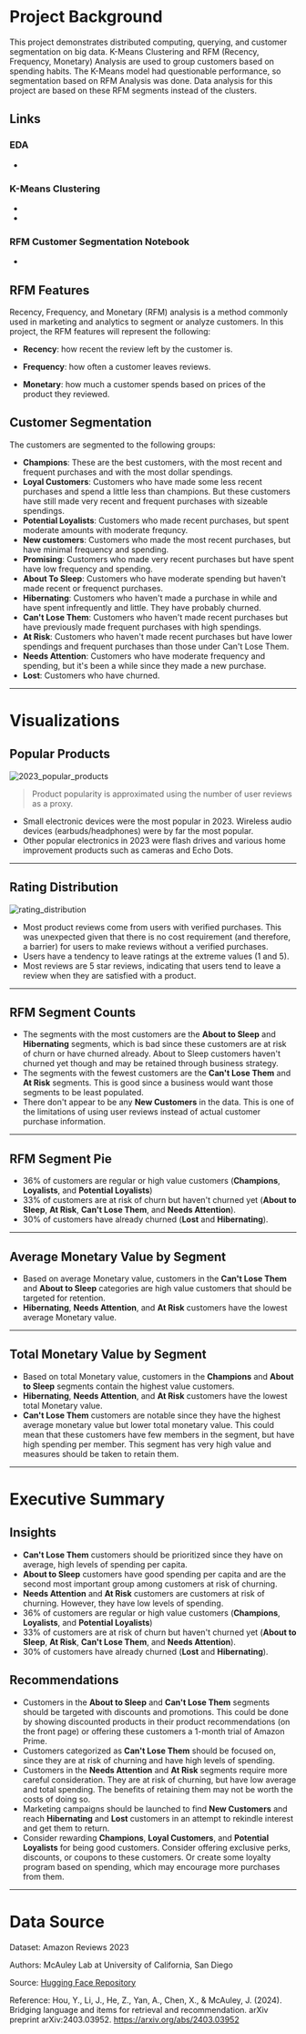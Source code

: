 # Project Background
This project demonstrates distributed computing, querying, and customer segmentation on big data. K-Means Clustering and RFM (Recency, Frequency, Monetary) Analysis are used to group customers based on spending habits. The K-Means model had questionable performance, so segmentation based on RFM Analysis was done. Data analysis for this project are based on these RFM segments instead of the clusters.

## Links
### EDA
- []()

### K-Means Clustering
- []()
- []()

### RFM Customer Segmentation Notebook
- []()

## RFM Features
Recency, Frequency, and Monetary (RFM) analysis is a method commonly used in marketing and analytics to segment or analyze customers. 
In this project, the RFM features will represent the following:
- **Recency**: how recent the review left by the customer is. 
    
- **Frequency**: how often a customer leaves reviews.

- **Monetary**: how much a customer spends based on prices of the product they reviewed.

## Customer Segmentation
The customers are segmented to the following groups:
- **Champions**: These are the best customers, with the most recent and frequent purchases and with the most dollar spendings.
- **Loyal Customers**: Customers who have made some less recent purchases and spend a little less than champions. But these customers have still made very recent and frequent purchases with sizeable spendings.
- **Potential Loyalists**: Customers who made recent purchases, but spent moderate amounts with moderate frequncy.
- **New customers**: Customers who made the most recent purchases, but have minimal frequency and spending.
- **Promising**: Customers who made very recent purchases but have spent have low frequency and spending.
- **About To Sleep**: Customers who have moderate spending but haven't made recent or frequenct purchases.
- **Hibernating**: Customers who haven't made a purchase in while and have spent infrequently and little. They have probably churned.
- **Can't Lose Them**: Customers who haven't made recent purchases but have previously made frequent purchases with high spendings.
- **At Risk**: Customers who haven't made recent purchases but have lower spendings and frequent purchases than those under Can't Lose Them.
- **Needs Attention**: Customers who have moderate frequency and spending, but it's been a while since they made a new purchase.
- **Lost**: Customers who have churned.

---

# Visualizations
## Popular Products
![2023_popular_products](https://github.com/user-attachments/assets/2c738685-86dd-4cf9-9e15-a9a735bede04)
> Product popularity is approximated using the number of user reviews as a proxy.
- Small electronic devices were the most popular in 2023. Wireless audio devices (earbuds/headphones) were by far the most popular.
- Other popular electronics in 2023 were flash drives and various home improvement products such as cameras and Echo Dots.

---

## Rating Distribution
![rating_distribution](https://github.com/user-attachments/assets/a686da60-1d6a-4fb6-999b-7f49dfa784f8)
- Most product reviews come from users with verified purchases. This was unexpected given that there is no cost requirement (and therefore, a barrier) for users to make reviews without a verified purchases. 
- Users have a tendency to leave ratings at the extreme values (1 and 5).
- Most reviews are 5 star reviews, indicating that users tend to leave a review when they are satisfied with a product.

---

## RFM Segment Counts

- The segments with the most customers are the **About to Sleep** and **Hibernating** segments, which is bad since these customers are at risk of churn or have churned already. About to Sleep customers haven't churned yet though and may be retained through business strategy.
- The segments with the fewest customers are the **Can't Lose Them** and **At Risk** segments. This is good since a business would want those segments to be least populated.
- There don't appear to be any **New Customers** in the data. This is one of the limitations of using user reviews instead of actual customer purchase information.

---

## RFM Segment Pie

- 36% of customers are regular or high value customers (**Champions**, **Loyalists**, and **Potential Loyalists**)
- 33% of customers are at risk of churn but haven't churned yet (**About to Sleep**, **At Risk**, **Can't Lose Them**, and **Needs Attention**).
- 30% of customers have already churned (**Lost** and **Hibernating**).

---

## Average Monetary Value by Segment

- Based on average Monetary value, customers in the **Can't Lose Them** and **About to Sleep** categories are high value customers that should be targeted for retention.
- **Hibernating**, **Needs Attention**, and **At Risk** customers have the lowest average Monetary value.

---

## Total Monetary Value by Segment

- Based on total Monetary value, customers in the **Champions** and **About to Sleep** segments contain the highest value customers.
- **Hibernating**, **Needs Attention**, and **At Risk** customers have the lowest total Monetary value.
- **Can't Lose Them** customers are notable since they have the highest average monetary value but lower total monetary value. This could mean that these customers have few members in the segment, but have high spending per member. This segment has very high value and measures should be taken to retain them.

---

# Executive Summary
## Insights
- **Can't Lose Them** customers should be prioritized since they have on average, high levels of spending per capita.
- **About to Sleep** customers have good spending per capita and are the second most important group among customers at risk of churning.
- **Needs Attention** and **At Risk** customers are customers at risk of churning. However, they have low levels of spending.
- 36% of customers are regular or high value customers (**Champions**, **Loyalists**, and **Potential Loyalists**)
- 33% of customers are at risk of churn but haven't churned yet (**About to Sleep**, **At Risk**, **Can't Lose Them**, and **Needs Attention**).
- 30% of customers have already churned (**Lost** and **Hibernating**).

## Recommendations
- Customers in the **About to Sleep** and **Can't Lose Them** segments should be targeted with discounts and promotions. This could be done by showing discounted products in their product recommendations (on the front page) or offering these customers a 1-month trial of Amazon Prime.
- Customers categorized as **Can't Lose Them** should be focused on, since they are at risk of churning and have high levels of spending.
- Customers in the **Needs Attention** and **At Risk** segments require more careful consideration. They are at risk of churning, but have low average and total spending. The benefits of retaining them may not be worth the costs of doing so.
- Marketing campaigns should be launched to find **New Customers** and reach **Hibernating** and **Lost** customers in an attempt to rekindle interest and get them to return.
- Consider rewarding **Champions**, **Loyal Customers**, and **Potential Loyalists** for being good customers. Consider offering exclusive perks, discounts, or coupons to these customers. Or create some loyalty program based on spending, which may encourage more purchases from them.

---

# Data Source
Dataset: Amazon Reviews 2023

Authors: McAuley Lab at University of California, San Diego

Source: [Hugging Face Repository](https://huggingface.co/datasets/McAuley-Lab/Amazon-Reviews-2023)

Reference: Hou, Y., Li, J., He, Z., Yan, A., Chen, X., & McAuley, J. (2024). Bridging language and items for retrieval and recommendation. arXiv preprint arXiv:2403.03952. https://arxiv.org/abs/2403.03952